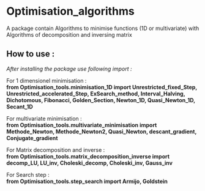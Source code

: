 # Optimisation_algorithms
A package contain Algorithms to minimise functions (1D or multivariate) with Algorithms of decomposition and inversing matrix

## How to use :
_After installing the package use following import :_ <br>

For 1 dimensionel minimisation : <br>
**from Optimisation_tools.minimisation_1D import 
  Unrestricted_fixed_Step,
  Unrestricted_accelerated_Step,
  ExSearch_method,
  Interval_Halving,
  Dichotomous,
  Fibonacci,
  Golden_Section,
  Newton_1D,
  Quasi_Newton_1D,
  Secant_1D**

For multivariate minimisation : <br>
**from Optimisation_tools.multivariate_minimisation import
  Methode_Newton,
  Methode_Newton2,
  Quasi_Newton,
  descant_gradient,
  Conjugate_gradient**

For Matrix decomposition and inverse : <br>
**from Optimisation_tools.matrix_decomposition_inverse import
  decomp_LU,
  LU_inv,
  Choleski_decomp,
  Choleski_inv,
  Gauss_inv**

For Search step : <br>
**from Optimisation_tools.step_search import
  Armijo,
  Goldstein**
  
